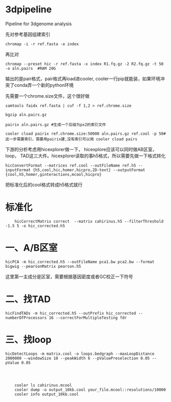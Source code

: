 # 3dpipeline
Pipeline for 3dgenome analysis

先对参考基因组建索引

    chromap -i -r ref.fasta -o index

再比对

    chromap --preset hic -r ref.fasta -x index R1.fq.gz -2 R2.fq.gz -t 50 -o aln.pairs  #RAM 20G

输出的是pair格式，pair格式再load进cooler, cooler一行pip就能装，如果环境冲突了conda弄一个新的python环境

先需要一个chrome.size文件，这个很好做

    samtools faidx ref.fasta | cuf -f 1,2 > ref.chrome.size

    bgzip aln.pairs.gz 

    pairix aln.pairs.gz #生成一个后缀为px2的索引文件

    cooler cload pairix ref.chrome.size:50000 aln.pairs.gz ref.cool -p 50#这一步需要索引，需要用pairix建,没有索引可以用 cooler cload pairs
   

下游的分析考虑用hicexplorer做一下， hicexplore应该可以同时做AB区室， loop， TAD这三大件。hicexplorer读取的事h5格式，所以需要先做一下格式转化

    hicConvertFormat --matrices ref.cool --outFileName ref.h5 --inputFormat {h5,cool,hic,homer,hicpro,2D-text} --outputFormat  {cool,h5,homer,ginteractions,mcool,hicpro}

把标准化后的cool格式转成h5格式就行

#    标准化

        hicCorrectMatrix correct  --matrix cahirinus.h5 --filterThreshold -1.5 5 -o hic_corrected.h5


#    一、A/B区室
    hicPCA -m hic_corrected.h5 --outFileName pca1.bw pca2.bw --format bigwig --pearsonMatrix pearson.h5
这里第一主成分是区室，需要根据基因密度或者GC校正一下符号

#    二、找TAD
    hicFindTADs -m hic_corrected.h5 --outPrefix hic_corrected --numberOfProcessors 16 --correctForMultipleTesting fdr

#    三、找loop
    hicDetectLoops -m matrix.cool -o loops.bedgraph --maxLoopDistance 2000000 --windowSize 10 --peakWidth 6 --pValuePreselection 0.05 --pValue 0.05




        cooler ls cahirinus.mcool
        cooler dump -o output_10kb.cool your_file.mcool::resolutions/10000
        cooler info output_10kb.cool

